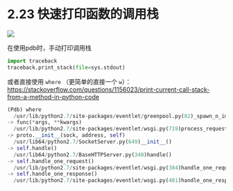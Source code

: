 # 2.23 快速打印函数的调用栈

![](http://image.iswbm.com/20200804124133.png)

在使用pdb时，手动打印调用栈

```python
import traceback
traceback.print_stack(file=sys.stdout)
```

或者直接使用 `where` （更简单的直接一个 `w`）：https://stackoverflow.com/questions/1156023/print-current-call-stack-from-a-method-in-python-code

```python
(Pdb) where
  /usr/lib/python2.7/site-packages/eventlet/greenpool.py(82)_spawn_n_impl()
-> func(*args, **kwargs)
  /usr/lib/python2.7/site-packages/eventlet/wsgi.py(719)process_request()
-> proto.__init__(sock, address, self)
  /usr/lib64/python2.7/SocketServer.py(649)__init__()
-> self.handle()
  /usr/lib64/python2.7/BaseHTTPServer.py(340)handle()
-> self.handle_one_request()
  /usr/lib/python2.7/site-packages/eventlet/wsgi.py(384)handle_one_request()
-> self.handle_one_response()
  /usr/lib/python2.7/site-packages/eventlet/wsgi.py(481)handle_one_response()
```

